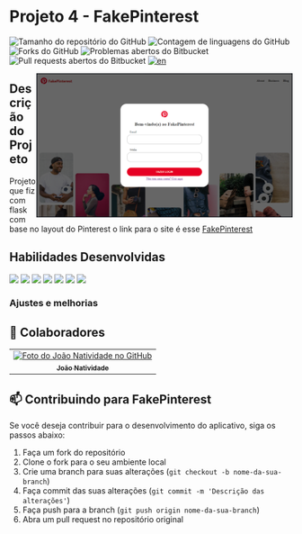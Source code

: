 # Projeto 4 - FakePinterest

![Tamanho do repositório do GitHub](https://img.shields.io/github/repo-size/joaosnet/Projeto4Fakepinterest?style=for-the-badge)
![Contagem de linguagens do GitHub](https://img.shields.io/github/languages/count/joaosnet/Projeto4Fakepinterest?style=for-the-badge)
![Forks do GitHub](https://img.shields.io/github/forks/joaosnet/Projeto4Fakepinterest?style=for-the-badge)
![Problemas abertos do Bitbucket](https://img.shields.io/bitbucket/issues/joaosnet/Projeto4Fakepinterest?style=for-the-badge)
![Pull requests abertos do Bitbucket](https://img.shields.io/bitbucket/pr-raw/joaosnet/Projeto4Fakepinterest?style=for-the-badge)
[![en](https://img.shields.io/badge/lang-en-red.svg)](https://github.com/joaosnet/Projeto4Fakepinterest/blob/master/README.md)

<img align="right" height="256" src="https://github.com/joaosnet/Projeto4Fakepinterest/blob/main/screenshots/homepage.png"/>

## Descrição do Projeto

Projeto que fiz com flask com base no layout do Pinterest o link para o site é esse [FakePinterest](https://projeto4fakepinterest.onrender.com)

## Habilidades Desenvolvidas
<img src="https://img.shields.io/badge/Python-3776AB?style=for-the-badge&logo=python&logoColor=white" /> <img src="https://img.shields.io/badge/Flask-000000?style=for-the-badge&logo=flask&logoColor=white" /> <img src="https://img.shields.io/badge/Bootstrap-563D7C?style=for-the-badge&logo=bootstrap&logoColor=white" /> <img src="https://img.shields.io/badge/Tailwind_CSS-38B2AC?style=for-the-badge&logo=tailwind-css&logoColor=white" /> <img src="https://img.shields.io/badge/HTML-239120?style=for-the-badge&logo=html5&logoColor=white" /> <img src="https://img.shields.io/badge/CSS-239120?style=for-the-badge&logo=css3&logoColor=white" /> <img src="https://img.shields.io/badge/PostgreSQL-316192?style=for-the-badge&logo=postgresql&logoColor=white" />

### Ajustes e melhorias


## 🤝 Colaboradores

<table>
  <tr>
    <td align="center">
      <a href="https://www.instagram.com/jaonativi/" title="Gerente de Projetos Desenvolvedor Backend">
        <img src="https://avatars.githubusercontent.com/u/87316339?v=4" width="100px;" alt="Foto do João Natividade no GitHub"/><br>
        <sub>
          <b>João Natividade</b>
        </sub>
      </a>
    </td>
  </tr>
</table>



## 📫 Contribuindo para FakePinterest

Se você deseja contribuir para o desenvolvimento do aplicativo, siga os passos abaixo:

1. Faça um fork do repositório
2. Clone o fork para o seu ambiente local
3. Crie uma branch para suas alterações (`git checkout -b nome-da-sua-branch`)
4. Faça commit das suas alterações (`git commit -m 'Descrição das alterações'`)
5. Faça push para a branch (`git push origin nome-da-sua-branch`)
6. Abra um pull request no repositório original
